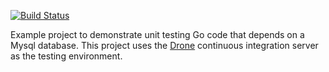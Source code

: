 [![Build Status](http://beta.drone.io/api/badges/drone-demos/drone-go-mysql/status.svg)](http://beta.drone.io/drone-demos/drone-go-mysql)

Example project to demonstrate unit testing Go code that depends on a Mysql database. This project uses the [Drone](https://github.com/drone/drone) continuous integration server as the testing environment.
